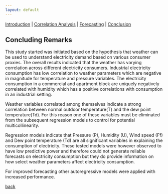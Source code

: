 ```yaml
---
layout: default
---
```


[Introduction](./../index.html) | [Correlation Analysis](./../pages/corr_analysis.html) | [Forecasting](./../pages/forecasting.html) | [Conclusion](./../pages/conclusion.html)

## Concluding Remarks
This study started was initiated based on the hypothesis that weather can be used to understand electricity demand based on various consumer proxies. The overall results indicated that the weather has varying correlation across different electricity consumers. Industrial electricity consumption has low correlation to weather parameters which are negative in magnitude for temperature and pressure variables. The electricity consumption in a commercial and apartment block are uniquely negatively correlated with humidity which has a positive correlations with consumption in an industrial setting.

Weather variables correlated among themselves indicate a strong correlation between normal outdoor temperature(T) and the dew point temperature(Td). For this reason one of these variables must be eliminated from the subsequent regression models to control for potential multicollinearity.

Regression models indicate that Pressure (P), Humidity (U), Wind speed (Ff) and Dew point temperature (Td) are all significant variables in explaining the consumption of electricity. These tested models were however observed to have low predictive power and therefore could not generate reliable forecasts on electricity consumption but they do provide information on how select weather parameters affect electricity consumption.

For improved forecasting other autoregressive models were applied with increased performance.



[back](./../pages/conclusion.html)
